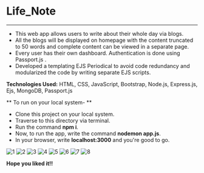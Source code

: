 # Life_Note
***
* This web app allows users to write about their whole day via blogs.
* All the blogs will be displayed on homepage with the content truncated to 50 words and complete content can be viewed in a separate page.
* Every user has their own dashboard. Authentication is done using Passport.js .
* Developed a templating EJS Periodical to avoid code redundancy and modularized the code by writing separate EJS scripts.

**Technologies Used:** HTML, CSS, JavaScript, Bootstrap, Node.js, Express.js, Ejs, MongoDB, Passport.js

** To run on your local system- **
* Clone this project on your local system.
* Traverse to this directory via terminal.
* Run the command **npm i**.
* Now, to run the app, write the command **nodemon app.js**.
* In your browser, write **localhost:3000** and you're good to go.

![1](https://user-images.githubusercontent.com/80322850/181577657-f03ef110-c7c6-4828-90a8-555e988514fb.png)
![2](https://user-images.githubusercontent.com/80322850/181577823-4b03cb20-8596-4fe0-b1d4-e466cf42a262.png)
![3](https://user-images.githubusercontent.com/80322850/181577854-95ef4c93-3b04-4233-86e2-169869e6ff99.png)
![4](https://user-images.githubusercontent.com/80322850/181577874-c5d86173-a356-4560-8be6-37849e2407ea.png)
![5](https://user-images.githubusercontent.com/80322850/181577903-c130d814-8c8e-45c4-b98e-0b7bd0ca89c7.png)
![6](https://user-images.githubusercontent.com/80322850/181577945-6c7020da-0c49-4e5b-8df4-3493f304a963.png)
![7](https://user-images.githubusercontent.com/80322850/181577970-b6df7f48-6dfa-4fd9-b28b-db1d432e9d56.png)
![8](https://user-images.githubusercontent.com/80322850/181577998-2fabce93-fe73-49c6-b511-55ad2dddd79f.png)

**Hope you liked it!!**
